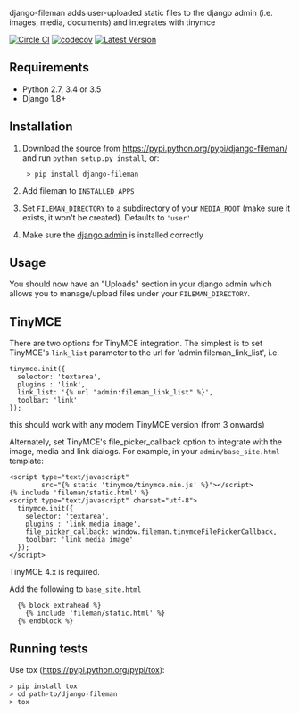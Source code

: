 django-fileman adds user-uploaded static files to the django admin 
(i.e. images, media, documents) and integrates with tinymce

[![Circle CI](https://circleci.com/gh/gregplaysguitar/django-fileman.svg?style=svg)](https://circleci.com/gh/gregplaysguitar/django-fileman)
[![codecov](https://codecov.io/gh/gregplaysguitar/django-fileman/branch/master/graph/badge.svg)](https://codecov.io/gh/gregplaysguitar/django-fileman)
[![Latest Version](https://img.shields.io/pypi/v/django-fileman.svg?style=flat)](https://pypi.python.org/pypi/django-fileman/)


Requirements
------------

- Python 2.7, 3.4 or 3.5
- Django 1.8+


Installation
------------

1. Download the source from https://pypi.python.org/pypi/django-fileman/
   and run `python setup.py install`, or:

        > pip install django-fileman

2. Add fileman to `INSTALLED_APPS`
3. Set `FILEMAN_DIRECTORY` to a subdirectory of your `MEDIA_ROOT` (make sure
   it exists, it won't be created). Defaults to `'user'`
4. Make sure the [django admin](https://docs.djangoproject.com/en/1.10/ref/contrib/admin/)
   is installed correctly
   

Usage
-----

You should now have an "Uploads" section in your django admin which allows you to 
manage/upload files under your `FILEMAN_DIRECTORY`.

TinyMCE
-------

There are two options for TinyMCE integration. The simplest is to set TinyMCE's
`link_list` parameter to the url for 'admin:fileman_link_list', i.e.

    tinymce.init({
      selector: 'textarea',
      plugins : 'link',
   	  link_list: '{% url "admin:fileman_link_list" %}',
   	  toolbar: 'link'
    });

this should work with any modern TinyMCE version (from 3 onwards)

Alternately, set TinyMCE's file_picker_callback option to integrate with the
image, media and link dialogs. For example, in your `admin/base_site.html`
template:

    <script type="text/javascript"
            src="{% static 'tinymce/tinymce.min.js' %}"></script>
    {% include 'fileman/static.html' %}
    <script type="text/javascript" charset="utf-8">
      tinymce.init({
        selector: 'textarea',
        plugins : 'link media image',
        file_picker_callback: window.fileman.tinymceFilePickerCallback,
        toolbar: 'link media image'
      });
    </script>

TinyMCE 4.x is required.

Add the following to `base_site.html`

      {% block extrahead %}
        {% include 'fileman/static.html' %}
      {% endblock %}



## Running tests

Use tox (<https://pypi.python.org/pypi/tox>):

    > pip install tox
    > cd path-to/django-fileman
    > tox
